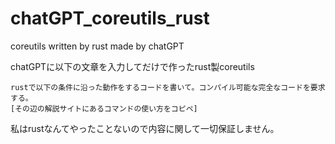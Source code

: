 # chatGPT_coreutils_rust
coreutils written by rust made by chatGPT

chatGPTに以下の文章を入力してだけで作ったrust製coreutils
```
rustで以下の条件に沿った動作をするコードを書いて。コンパイル可能な完全なコードを要求する。
[その辺の解説サイトにあるコマンドの使い方をコピペ]
```
私はrustなんてやったことないので内容に関して一切保証しません。
